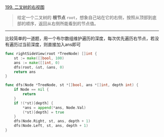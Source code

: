 [199. 二叉树的右视图](https://leetcode.cn/problems/binary-tree-right-side-view/)

> 给定一个二叉树的 **根节点** `root`，想象自己站在它的右侧，按照从顶部到底部的顺序，返回从右侧所能看到的节点值。

---

比较简单的一道题，用一个布尔数组维护遍历的深度，每次优先遍历右节点，若没有遍历过当前深度，则直接加入ans即可

```go
func rightSideView(root *TreeNode) []int {
    st := make([]bool, 100)
    ans := make([]int, 0)
    dfs(root, &st, &ans, 0)
    return ans
}

func dfs(Node *TreeNode, st *[]bool, ans *[]int, depth int) {
    if Node == nil {
        return
    }
    if !(*st)[depth] {
        *ans = append(*ans, Node.Val)
        (*st)[depth] = true
    }
    dfs(Node.Right, st, ans, depth + 1)
    dfs(Node.Left, st, ans, depth + 1)
}
```


